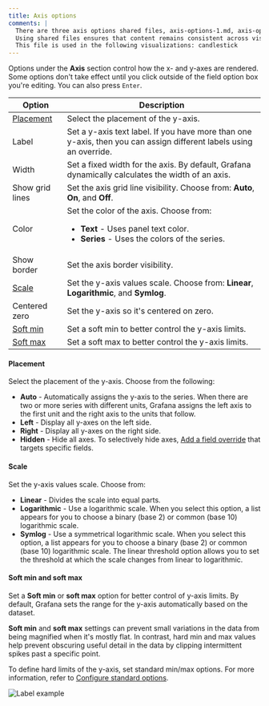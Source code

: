 ```yaml
---
title: Axis options
comments: |
  There are three axis options shared files, axis-options-1.md, axis-options-2.md, and axis-options-3.md to cover the most common combinations of options. 
  Using shared files ensures that content remains consistent across visualizations that share the same options and users don't have to figure out which options apply to a specific visualization when reading that content.
  This file is used in the following visualizations: candlestick
---
```


Options under the **Axis** section control how the x- and y-axes are rendered. Some options don't take effect until you click outside of the field option box you're editing. You can also press `Enter`.

<!-- prettier-ignore-start -->

| Option                             | Description                                                                                                                                    |
| ---------------------------------- | ---------------------------------------------------------------------------------------------------------------------------------------------- |
| [Placement](#placement)            | Select the placement of the y-axis.                                                                                                            |
| Label                              | Set a y-axis text label. If you have more than one y-axis, then you can assign different labels using an override.                             |
| Width                              | Set a fixed width for the axis. By default, Grafana dynamically calculates the width of an axis.                                               |
| Show grid lines                    | Set the axis grid line visibility. Choose from: **Auto**, **On**, and **Off**.                                                                 |
| Color                              | Set the color of the axis. Choose from:<ul><li>**Text** - Uses panel text color.</li><li>**Series** - Uses the colors of the series.</li></ul> |
| Show border                        | Set the axis border visibility.                                                                                                                |
| [Scale](#scale)                    | Set the y-axis values scale. Choose from: **Linear**, **Logarithmic**, and **Symlog**.                                                         |
| Centered zero                      | Set the y-axis so it's centered on zero.                                                                                                       |
| [Soft min](#soft-min-and-soft-max) | Set a soft min to better control the y-axis limits.                                                                                            |
| [Soft max](#soft-min-and-soft-max) | Set a soft max to better control the y-axis limits.                                                                                            |

<!-- prettier-ignore-end -->

#### Placement

Select the placement of the y-axis. Choose from the following:

- **Auto** - Automatically assigns the y-axis to the series. When there are two or more series with different units, Grafana assigns the left axis to the first unit and the right axis to the units that follow.
- **Left** - Display all y-axes on the left side.
- **Right** - Display all y-axes on the right side.
- **Hidden** - Hide all axes. To selectively hide axes, [Add a field override](ref:add-a-field-override) that targets specific fields.

#### Scale

Set the y-axis values scale. Choose from:

- **Linear** - Divides the scale into equal parts.
- **Logarithmic** - Use a logarithmic scale. When you select this option, a list appears for you to choose a binary (base 2) or common (base 10) logarithmic scale.
- **Symlog** - Use a symmetrical logarithmic scale. When you select this option, a list appears for you to choose a binary (base 2) or common (base 10) logarithmic scale. The linear threshold option allows you to set the threshold at which the scale changes from linear to logarithmic.

#### Soft min and soft max

Set a **Soft min** or **soft max** option for better control of y-axis limits. By default, Grafana sets the range for the y-axis automatically based on the dataset.

**Soft min** and **soft max** settings can prevent small variations in the data from being magnified when it's mostly flat. In contrast, hard min and max values help prevent obscuring useful detail in the data by clipping intermittent spikes past a specific point.

To define hard limits of the y-axis, set standard min/max options. For more information, refer to [Configure standard options](ref:configure-standard-options).

![Label example](/static/img/docs/time-series-panel/axis-soft-min-max-7-4.png)
